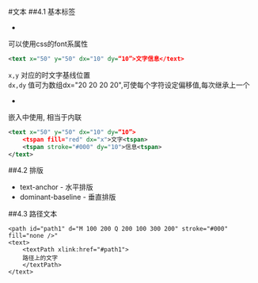 #文本
##4.1 基本标签
+ **<text>**

可以使用css的font系属性  
```xml
<text x="50" y="50" dx="10" dy=“10”>文字信息</text>
```

`x,y`  对应的时文字基线位置  
`dx,dy`  值可为数组dx="20 20 20 20",可使每个字符设定偏移值,每次继承上一个

+ **<tspan>**

嵌入<text>中使用, 相当于内联
```xml
<text x="50" y="50" dx="10" dy=“10”>
    <tspan fill="red" dx="x">文字<tspan>
    <tspan stroke="#000" dy="10">信息<tspan>
</text>
```

##4.2 排版
+ text-anchor - 水平排版
+ dominant-baseline - 垂直排版

##4.3 路径文本
><textPath x="" y="" dx="" dy="">

    <path id="path1" d="M 100 200 Q 200 100 300 200" stroke="#000" fill="none />"  
    <text>
        <textPath xlink:href="#path1">
        路径上的文字
        </textPath>
    </text>





